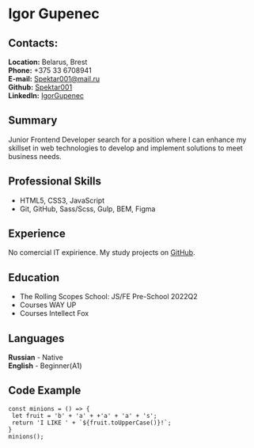 # Igor Gupenec

## Contacts:
**Location:** Belarus, Brest  
**Phone:** +375 33 6708941  
**E-mail:** Spektar001@mail.ru  
**Github:** [Spektar001](https://github.com/Spektar001)  
**LinkedIn:** [IgorGupenec](https://www.linkedin.com/in/igor-gupenec)  

## Summary
Junior Frontend Developer search for a position where I can enhance my skillset in web technologies to develop and implement solutions to meet business needs.

## Professional Skills
* HTML5, CSS3, JavaScript
* Git, GitHub, Sass/Scss, Gulp, BEM, Figma

## Experience
No comercial IT expirience. My study projects on [GitHub](https://github.com/Spektar001).

## Education
* The Rolling Scopes School: JS/FE Pre-School 2022Q2
* Courses WAY UP
* Courses Intellect Fox

## Languages
**Russian** - Native  
**English** - Beginner(A1)  

## Code Example
```
const minions = () => {
 let fruit = 'b' + 'a' + +'a' + 'a' + 's';
 return 'I LIKE ' + `${fruit.toUpperCase()}!`;
}
minions();
```